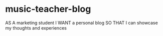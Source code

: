 # music-teacher-blog
AS A marketing student I WANT a personal blog SO THAT I can showcase my thoughts and experiences
